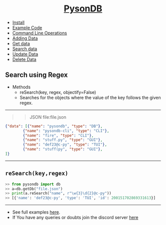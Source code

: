 <h1 align="center"><u>PysonDB</u></h1>

* [Install](https://github.com/fredysomy/pysonDB) 
* [Example Code](https://github.com/fredysomy/pysonDB/tree/master/example) 
* [Command Line Operations](https://fredysomy.me/pysonDB/docs/cli) 
* [Adding Data](https://fredysomy.me/pysonDB/docs/add) 
* [Get data](https://fredysomy.me/pysonDB/docs/get) 
* [Search data](https://fredysomy.me/pysonDB/docs/re_search) 
* [Update Data](https://fredysomy.me/pysonDB/docs/update) 
* [Delete Data](https://fredysomy.me/pysonDB/docs/delete)


<h2>Search using Regex</h2>

* Methods
  * reSearch(key, regex, objectify=False)
  * Searches for the objects where the value of the key follows the given regex. 

***

>>JSON file:file.json

```json
{"data": [{"name": "pysondb", "type": "DB"},
        {"name": "pysondb-cli", "type": "CLI"},
        {"name": "fire", "type": "CLI"},
        {"name": "stuff.py", "type": "GUI"},
        {"name": "def23@c-py", "type": "TUI"},
        {"name": "stuff(py", "type": "GUI"},
]}
```

***  

<h2><code>reSearch(key,regex)</code></h2>

```python
>> from pysondb import db
>> a=db.getDb("file.json")
>> print(a.reSearch("name", r"\w{3}\d{2}@c-py"))
>> [{'name': 'def23@c-py', 'type': 'TUI', 'id': 200151702869331613}]
```

***

* See full examples [here](https://github.com/fredysomy/pysonDB/example).
* If You have any queries or doubts join the discord server [here](https://discord.gg/SZyk2dCgwg)